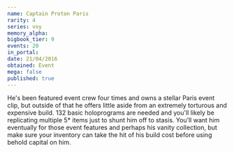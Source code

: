 ```yaml
---
name: Captain Proton Paris
rarity: 4
series: voy
memory_alpha:
bigbook_tier: 9
events: 20
in_portal:
date: 21/04/2016
obtained: Event
mega: false
published: true
---
```


He's been featured event crew four times and owns a stellar Paris event clip, but outside of that he offers little aside from an extremely torturous and expensive build. 132 basic holoprograms are needed and you'll likely be replicating multiple 5* items just to shunt him off to stasis. You’ll want him eventually for those event features and perhaps his vanity collection, but make sure your inventory can take the hit of his build cost before using behold capital on him.
